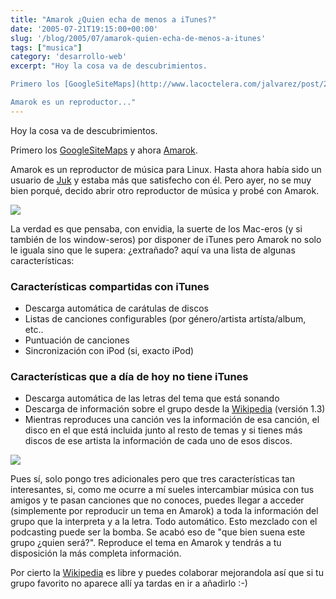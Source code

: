 ```yaml
---
title: "Amarok ¿Quien echa de menos a iTunes?"
date: '2005-07-21T19:15:00+00:00'
slug: '/blog/2005/07/amarok-quien-echa-de-menos-a-itunes'
tags: ["musica"]
category: 'desarrollo-web'
excerpt: "Hoy la cosa va de descubrimientos.

Primero los [GoogleSiteMaps](http://www.lacoctelera.com/jalvarez/post/2005/07/21/google-xml-maps) y ahora [Amarok](http://amarok.kde.org/).

Amarok es un reproductor..."
---
```

Hoy la cosa va de descubrimientos.

Primero los [GoogleSiteMaps](http://www.lacoctelera.com/jalvarez/post/2005/07/21/google-xml-maps) y ahora [Amarok](http://amarok.kde.org/).

Amarok es un reproductor de música para Linux. Hasta ahora había sido un usuario de [Juk](http://developer.kde.org/~wheeler/juk.html) y estaba más que satisfecho con él. Pero ayer, no se muy bien porqué, decido abrir otro reproductor de música y probé con Amarok.

![](http://jorgegorka.files.wordpress.com/party_sized.png)

La verdad es que pensaba, con envidia, la suerte de los Mac-eros (y si también de los window-seros) por disponer de iTunes pero Amarok no solo le iguala sino que le supera: ¿extrañado? aquí va una lista de algunas características:

### Características compartidas con iTunes

- Descarga automática de carátulas de discos
- Listas de canciones configurables (por género/artista artísta/album, etc..
- Puntuación de canciones
- Sincronización con iPod (si, exacto iPod)

### Características que a día de hoy no tiene iTunes

- Descarga automática de las letras del tema que está sonando
- Descarga de información sobre el grupo desde la [Wikipedia](http://es.wikipedia.org/wiki/Portada) (versión 1.3)
- Mientras reproduces una canción ves la información de esa canción, el disco en el que está incluida junto al resto de temas y si tienes más discos de ese artista la información de cada uno de esos discos.

![](http://jorgegorka.files.wordpress.com/amarokWiki_sized.png)

Pues sí, solo pongo tres adicionales pero que tres características tan interesantes, si, como me ocurre a mí sueles intercambiar música con tus amigos y te pasan canciones que no conoces, puedes llegar a acceder (simplemente por reproducir un tema en Amarok) a toda la información del grupo que la interpreta y a la letra. Todo automático. Esto mezclado con el podcasting puede ser la bomba. Se acabó eso de "que bien suena este grupo ¿quien será?". Reproduce el tema en Amarok y tendrás a tu disposición la más completa información.

Por cierto la [Wikipedia](http://es.wikipedia.org/wiki/Portada) es libre y puedes colaborar mejorandola así que si tu grupo favorito no aparece allí ya tardas en ir a añadirlo :-)

